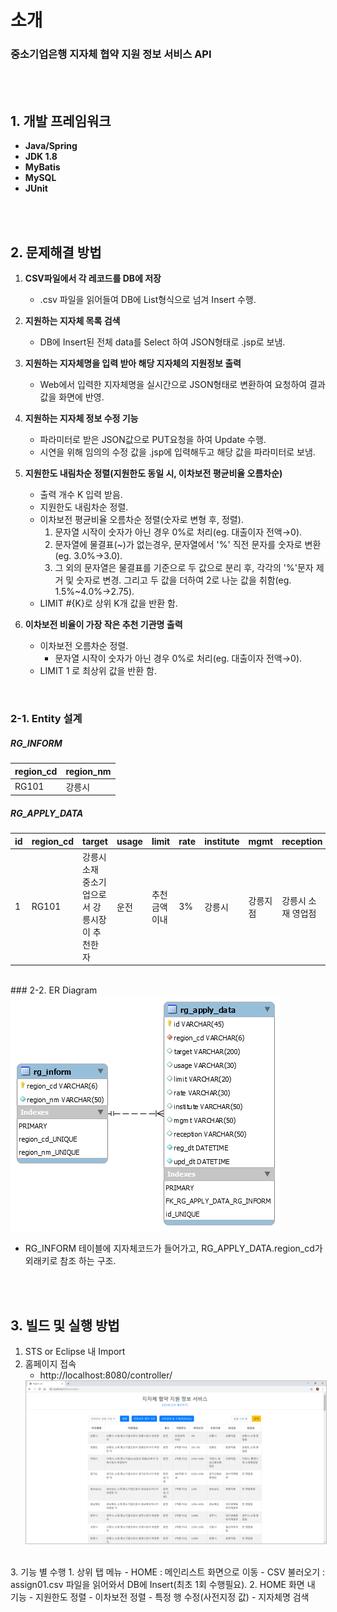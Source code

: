 # 소개
### 중소기업은행 지자체 협약 지원 정보 서비스 API

<br><br>
## 1. 개발 프레임워크
- **Java/Spring**
- **JDK 1.8**
- **MyBatis**
- **MySQL**
- **JUnit**

<br>
<br>

## 2. 문제해결 방법
1. **CSV파일에서 각 레코드를 DB에 저장**
    - .csv 파일을 읽어들여 DB에 List형식으로 넘겨 Insert 수행.

1. **지원하는 지자체 목록 검색**
    - DB에 Insert된 전체 data를 Select 하여 JSON형태로 .jsp로 보냄.

1. **지원하는 지자체명을 입력 받아 해당 지자체의 지원정보 출력**
    - Web에서 입력한 지자체명을 실시간으로 JSON형태로 변환하여 요청하여 결과값을 화면에 반영.

1. **지원하는 지자체 정보 수정 기능**
    - 파라미터로 받은 JSON값으로 PUT요청을 하여 Update 수행.
    - 시연을 위해 임의의 수정 값을 .jsp에 입력해두고 해당 값을 파라미터로 보냄.

1. **지원한도 내림차순 정렬(지원한도 동일 시, 이차보전 평균비율 오름차순)**
    - 출력 개수 K 입력 받음.
    - 지원한도 내림차순 정렬.
    - 이차보전 평균비율 오름차순 정렬(숫자로 변형 후, 정렬).
        1. 문자열 시작이 숫자가 아닌 경우 0%로 처리(eg. 대출이자 전액→0).
        1. 문자열에 물결표(~)가 없는경우, 문자열에서 '%' 직전 문자를 숫자로 변환(eg. 3.0%→3.0).
        1. 그 외의 문자열은 물결표를 기준으로 두 값으로 분리 후, 각각의 '%'문자 제거 및 숫자로 변경. 그리고 두 값을 더하여 2로 나눈 값을 취함(eg. 1.5%~4.0%→2.75).
    - LIMIT #{K}로 상위 K개 값을 반환 함.

1. **이차보전 비율이 가장 작은 추천 기관명 출력**
    - 이차보전 오름차순 정렬.
      - 문자열 시작이 숫자가 아닌 경우 0%로 처리(eg. 대출이자 전액→0).
    - LIMIT 1 로 최상위 값을 반환 함.

<br>

### 2-1. Entity 설계
##### RG_INFORM
region_cd | region_nm
--------- | ---------
RG101 | 강릉시

##### RG_APPLY_DATA
id | region_cd | target | usage | limit | rate | institute | mgmt | reception | reg_dt | upd_dt
-- | --------- | ------ | ----- | ----- | ---- | --------- | ---- | --------- | ------ | ------
1 | RG101 | 강릉시 소재 중소기업으로서 강릉시장이 추천한 자 | 운전 | 추천금액 이내 | 3% | 강릉시 | 강릉지점 | 강릉시 소재 영업점 | 2019-06-10 21:58:47 | 2019-06-11 07:43:14

<br>
### 2-2. ER Diagram
<img src="Designed ERD.png"/>

- RG_INFORM 테이블에 지자체코드가 들어가고, RG_APPLY_DATA.region_cd가 외래키로 참조 하는 구조.

<br>
<br>

## 3. 빌드 및 실행 방법
1. STS or Eclipse 내 Import
2. 홈페이지 접속
    - http://localhost:8080/controller/
    <img src="mainPage.png" style="border:1px solid silver"/>
<br>
3. 기능 별 수행
    1. 상위 탭 메뉴
        - HOME : 메인리스트 화면으로 이동
        - CSV 불러오기 : assign01.csv 파일을 읽어와서 DB에 Insert(최초 1회 수행필요).
    2. HOME 화면 내 기능
        - 지원한도 정렬
        - 이차보전 정렬
        - 특정 행 수정(사전지정 값)
        - 지자체명 검색

<br>

